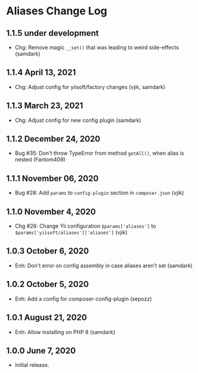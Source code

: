 # Aliases Change Log


## 1.1.5 under development

- Chg: Remove magic `__set()` that was leading to weird side-effects (samdark)

## 1.1.4 April 13, 2021

- Chg: Adjust config for yiisoft/factory changes (vjik, samdark)

## 1.1.3 March 23, 2021

- Chg: Adjust config for new config plugin (samdark)

## 1.1.2 December 24, 2020

- Bug #35: Don't throw TypeError from method `getAll()`, when alias is nested (Fantom409)

## 1.1.1 November 06, 2020

- Bug #28: Add `params` to `config-plugin` section in `composer.json` (vjik)

## 1.1.0 November 4, 2020

- Chg #26: Change Yii configuration `$params['aliases']` to `$params['yiisoft/aliases']['aliases']` (vjik)

## 1.0.3 October 6, 2020

- Enh: Don't error on config assembly in case aliases aren't set (samdark)

## 1.0.2 October 5, 2020

- Enh: Add a config for composer-config-plugin (xepozz)

## 1.0.1 August 21, 2020

- Enh: Allow installing on PHP 8 (samdark)

## 1.0.0 June 7, 2020

- Initial release.



